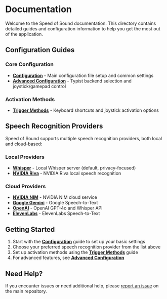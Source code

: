 # Documentation

Welcome to the Speed of Sound documentation. This directory contains detailed guides and configuration information to help you get the most out of the application.

## Configuration Guides

### Core Configuration
- **[Configuration](config.md)** - Main configuration file setup and common settings
- **[Advanced Configuration](advanced.md)** - Typist backend selection and joystick/gamepad control

### Activation Methods
- **[Trigger Methods](trigger.md)** - Keyboard shortcuts and joystick activation options

## Speech Recognition Providers

Speed of Sound supports multiple speech recognition providers, both local and cloud-based:

### Local Providers
- **[Whisper](whisper.md)** - Local Whisper server (default, privacy-focused)
- **[NVIDIA Riva](nvidia.md)** - NVIDIA Riva local speech recognition

### Cloud Providers
- **[NVIDIA NIM](nvidia.md)** - NVIDIA NIM cloud service
- **[Google Gemini](google.md)** - Google Speech-to-Text
- **[OpenAI](openai.md)** - OpenAI GPT-4o and Whisper API
- **[ElevenLabs](elevenlabs.md)** - ElevenLabs Speech-to-Text

## Getting Started

1. Start with the **[Configuration](config.md)** guide to set up your basic settings
2. Choose your preferred speech recognition provider from the list above
3. Set up activation methods using the **[Trigger Methods](trigger.md)** guide
4. For advanced features, see **[Advanced Configuration](advanced.md)**

## Need Help?

If you encounter issues or need additional help, please [report an issue](https://github.com/zugaldia/speedofsound/issues) on the main repository.